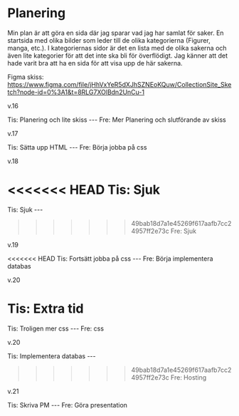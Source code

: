 # Planering

Min plan är att göra en sida där jag sparar vad jag har samlat för saker. En startsida med olika bilder som leder till de olika kategorierna (Figurer, manga, etc.).
I kategoriernas sidor är det en lista med de olika sakerna och även lite kategorier för att det inte ska bli för överflödigt. Jag känner att det hade varit bra att ha en sida för att visa upp de här sakerna.

Figma skiss: https://www.figma.com/file/jHhVxYeR5dXJhSZNEoKQuw/CollectionSite_Sketch?node-id=0%3A1&t=8RLG7XOlBdn2UnCu-1

v.16 

Tis: Planering och lite skiss --- 
Fre: Mer Planering och slutförande av skiss

v.17 

Tis: Sätta upp HTML  ---
Fre: Börja jobba på css

v.18 

<<<<<<< HEAD
Tis: Sjuk
=======
Tis: Sjuk ---
>>>>>>> 49bab18d7a1e45269f617aafb7cc24957ff2e73c
Fre: Sjuk

v.19

<<<<<<< HEAD
Tis: Fortsätt jobba på css --- 
Fre: Börja implementera databas

v.20

Tis: Extra tid
=======
Tis: Troligen mer css ---
Fre: css

v.20

Tis: Implementera databas ---
>>>>>>> 49bab18d7a1e45269f617aafb7cc24957ff2e73c
Fre: Hosting

v.21

Tis: Skriva PM ---
Fre: Göra presentation
